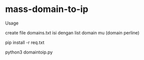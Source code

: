 # mass-domain-to-ip

Usage

create file domains.txt isi dengan list domain mu (domain perline)

pip install -r req.txt

python3 domaintoip.py

